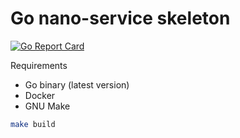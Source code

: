 # Go nano-service skeleton

[![Go Report Card](https://goreportcard.com/badge/github.com/AwesomeObserver/nano-service)](https://goreportcard.com/report/github.com/AwesomeObserver/nano-service)

Requirements
 - Go binary (latest version)
 - Docker
 - GNU Make

```sh
make build
```
